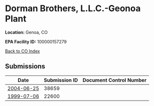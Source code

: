 # Dorman Brothers, L.L.C.-Geonoa Plant

**Location:** Genoa, CO

**EPA Facility ID:** 100000157279

[Back to CO Index](../../index.md)

## Submissions

| Date | Submission ID | Document Control Number |
|------|--------------|-------------------------|
| [2004-06-25](submissions/38659.md) | 38659 |  |
| [1999-07-06](submissions/22600.md) | 22600 |  |
